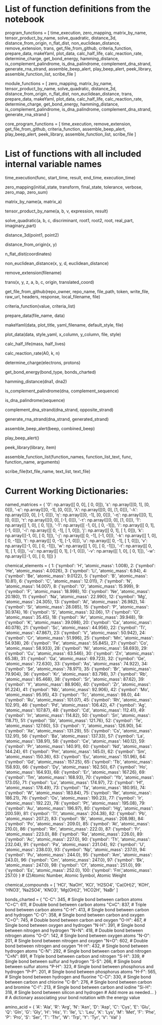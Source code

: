 # List of function definitions from the notebook
program_functions = [
    time_execution, zero_mapping, matrix_by_name, tensor_product_by_name, 
    solve_quadratic, distance_3d, distance_from_origin, n_flat_dist, 
    non_euclidean_distance, remove_extension, trans, get_file_from_github, 
    criteria_function, prepare_data, makeYaml, plot_data, calc_half_life, 
    calc_reaction_rate, determine_charge, get_bond_energy, hamming_distance, 
    is_complement_palindrome, is_dna_palindrome, complement_dna_strand, 
    generate_rna_strand, assemble_beep_alert, play_beep_alert, peek_library, 
    assemble_function_list, scribe_file
]

module_functions = [
    zero_mapping, matrix_by_name, tensor_product_by_name, 
    solve_quadratic, distance_3d, distance_from_origin, n_flat_dist, 
    non_euclidean_distance, trans, 
    prepare_data, makeYaml, plot_data, calc_half_life, 
    calc_reaction_rate, determine_charge, get_bond_energy, hamming_distance, 
    is_complement_palindrome, is_dna_palindrome, complement_dna_strand, 
    generate_rna_strand
]

core_program_functions = [
    time_execution, remove_extension, get_file_from_github, 
    criteria_function, assemble_beep_alert, play_beep_alert, peek_library, 
    assemble_function_list, scribe_file
]
# List of functions with all included internal variable names
time_execution(func, start_time, result, end_time, execution_time)

zero_mapping(initial_state, transform, final_state, tolerance, verbose, zero_map, zero_sum)

matrix_by_name(a, matrix_a)

tensor_product_by_name(a, b, v, expression, result)

solve_quadratic(a, b, c, discriminant, root1, root2, root, real_part, imaginary_part)

distance_3d(point1, point2)

distance_from_origin(x, y)

n_flat_dist(coordinates)

non_euclidean_distance(x, y, d, euclidean_distance)

remove_extension(filename)

trans(x, y, z, a, b, c, origin, translated_coord)

get_file_from_github(repo_owner, repo_name, file_path, token, write_file, raw_url, headers, response, local_filename, file)

criteria_function(value, criteria_list)

prepare_data(file_name, data)

makeYaml(data, plot_title, yaml_filename, default_style, file)

plot_data(data, style_yaml, x_column, y_column, file, style)

calc_half_life(mass, half_lives)

calc_reaction_rate(A0, k, n)

determine_charge(electrons, protons)

get_bond_energy(bond_type, bonds_charted)

hamming_distance(dna1, dna2)

is_complement_palindrome(dna, complement_sequence)

is_dna_palindrome(sequence)

complement_dna_strand(dna_strand, opposite_strand)

generate_rna_strand(dna_strand, generated_strand)

assemble_beep_alert(beep, combined_beep)

play_beep_alert()

peek_library(library, item)

assemble_function_list(function_names, function_list_text, func, function_name, arguments)

scribe_file(txt_file_name, text_list, text_file)

# Current Working Dictionaries:

named_matrices = {
        '0': np.array([[ 0,  0], [ 0,  0]]),
        'ε': np.array([[0, 1], [0, 0]]),
        '-ε': np.array([[0, -1], [0, 0]]),
        'λ': np.array([[0, 0], [1, 0]]),
        '-λ': np.array([[0, 0], [-1, 0]]),
        'η': np.array([[0, -1], [0, 0]]),
        '-η': np.array([[0, 1], [0, 0]]),
        'τ': np.array([[0, 0], [-1, 0]]),
        '-τ': np.array([[0, 0], [1, 0]]),
        '1': np.array([[ 1,  0], [ 0,  1]]),
        '-1': np.array([[ -1,  0], [ 0,  -1]]),
        'i': np.array([[ 0,  1], [-1,  0]]),
        '-i': np.array([[ 0, -1], [ 1,  0]]),
        'j': np.array([[ 0,  1], [ 1,  0]]),
        'k': np.array([[-1,  0], [ 0,  1]]),
        '-j': np.array([[ 0, -1], [-1,  0]]),
        '-k': np.array([[ 1,  0], [ 0, -1]]),
        't': np.array([[ 0, -1], [-1,  0]]),
        'u': np.array([[ 0, -1], [ 1,  0]]),
        'v': np.array([[-1,  0], [ 0, -1]]),
        'w': np.array([[ 1,  0], [ 0, -1]]),
        '-t': np.array([[ 0,  1], [ 1,  0]]),
        '-u': np.array([[ 0,  1], [-1,  0]]),
        '-v': np.array([[ 1,  0], [ 0,  1]]),
        '-w': np.array([[-1,  0], [ 0,  1]])
    }

chemical_elements = {
    1:  {'symbol': 'H', 'atomic_mass': 1.008},
    2:  {'symbol': 'He', 'atomic_mass': 4.0026},
    3:  {'symbol': 'Li', 'atomic_mass': 6.94},
    4:  {'symbol': 'Be', 'atomic_mass': 9.0122},
    5:  {'symbol': 'B', 'atomic_mass': 10.81},
    6:  {'symbol': 'C', 'atomic_mass': 12.011},
    7:  {'symbol': 'N', 'atomic_mass': 14.007},
    8:  {'symbol': 'O', 'atomic_mass': 15.999},
    9:  {'symbol': 'F', 'atomic_mass': 18.998},
    10: {'symbol': 'Ne', 'atomic_mass': 20.180},
    11: {'symbol': 'Na', 'atomic_mass': 22.990},
    12: {'symbol': 'Mg', 'atomic_mass': 24.305},
    13: {'symbol': 'Al', 'atomic_mass': 26.982},
    14: {'symbol': 'Si', 'atomic_mass': 28.085},
    15: {'symbol':  'P', 'atomic_mass': 30.974},
    16: {'symbol':  'S', 'atomic_mass': 32.06},
    17: {'symbol': 'Cl', 'atomic_mass': 35.45},
    18: {'symbol': 'Ar', 'atomic_mass': 39.948},
    19: {'symbol':  'K', 'atomic_mass': 39.098},
    20: {'symbol': 'Ca', 'atomic_mass': 40.078},
    21: {'symbol': 'Sc', 'atomic_mass': 44.956},
    22: {'symbol': 'Ti', 'atomic_mass': 47.867},
    23: {'symbol':  'V', 'atomic_mass': 50.942},
    24: {'symbol': 'Cr', 'atomic_mass': 51.996},
    25: {'symbol': 'Mn', 'atomic_mass': 54.938},
    26: {'symbol': 'Fe', 'atomic_mass': 55.845},
    27: {'symbol': 'Co', 'atomic_mass': 58.933},
    28: {'symbol': 'Ni', 'atomic_mass': 58.693},
    29: {'symbol': 'Cu', 'atomic_mass': 63.546},
    30: {'symbol': 'Zn', 'atomic_mass': 65.38},
    31: {'symbol': 'Ga', 'atomic_mass': 69.723},
    32: {'symbol': 'Ge', 'atomic_mass': 72.630},
    33: {'symbol': 'As', 'atomic_mass': 74.922},
    34: {'symbol': 'Se', 'atomic_mass': 78.971},
    35: {'symbol': 'Br', 'atomic_mass': 79.904},
    36: {'symbol': 'Kr', 'atomic_mass': 83.798},
    37: {'symbol': 'Rb', 'atomic_mass': 85.468},
    38: {'symbol': 'Sr', 'atomic_mass': 87.62},
    39: {'symbol':  'Y', 'atomic_mass': 88.906},
    40: {'symbol': 'Zr', 'atomic_mass': 91.224},
    41: {'symbol': 'Nb', 'atomic_mass': 92.906},
    42: {'symbol': 'Mo', 'atomic_mass': 95.95},
    43: {'symbol': 'Tc', 'atomic_mass': 98.0},
    44: {'symbol': 'Ru', 'atomic_mass': 101.07},
    45: {'symbol': 'Rh', 'atomic_mass': 102.91},
    46: {'symbol': 'Pd', 'atomic_mass': 106.42},
    47: {'symbol': 'Ag', 'atomic_mass': 107.87},
    48: {'symbol': 'Cd', 'atomic_mass': 112.41},
    49: {'symbol': 'In', 'atomic_mass': 114.82},
    50: {'symbol': 'Sn', 'atomic_mass': 118.71},
    51: {'symbol': 'Sb', 'atomic_mass': 121.76},
    52: {'symbol': 'Te', 'atomic_mass': 127.60},
    53: {'symbol':  'I', 'atomic_mass': 126.90},
    54: {'symbol': 'Xe', 'atomic_mass': 131.29},
    55: {'symbol': 'Cs', 'atomic_mass': 132.91},
    56: {'symbol': 'Ba', 'atomic_mass': 137.33},
    57: {'symbol': 'La', 'atomic_mass': 138.91},
    58: {'symbol': 'Ce', 'atomic_mass': 140.12},
    59: {'symbol': 'Pr', 'atomic_mass': 140.91},
    60: {'symbol': 'Nd', 'atomic_mass': 144.24},
    61: {'symbol': 'Pm', 'atomic_mass': 145.0},
    62: {'symbol': 'Sm', 'atomic_mass': 150.36},
    63: {'symbol': 'Eu', 'atomic_mass': 151.96},
    64: {'symbol': 'Gd', 'atomic_mass': 157.25},
    65: {'symbol': 'Tb', 'atomic_mass': 158.93},
    66: {'symbol': 'Dy', 'atomic_mass': 162.50},
    67: {'symbol': 'Ho', 'atomic_mass': 164.93},
    68: {'symbol': 'Er', 'atomic_mass': 167.26},
    69: {'symbol': 'Tm', 'atomic_mass': 168.93},
    70: {'symbol': 'Yb', 'atomic_mass': 173.05},
    71: {'symbol': 'Lu', 'atomic_mass': 174.97},
    72: {'symbol': 'Hf', 'atomic_mass': 178.49},
    73: {'symbol': 'Ta', 'atomic_mass': 180.95},
    74: {'symbol':  'W', 'atomic_mass': 183.84},
    75: {'symbol': 'Re', 'atomic_mass': 186.21},
    76: {'symbol': 'Os', 'atomic_mass': 190.23},
    77: {'symbol': 'Ir', 'atomic_mass': 192.22},
    78: {'symbol': 'Pt', 'atomic_mass': 195.08},
    79: {'symbol': 'Au', 'atomic_mass': 196.97},
    80: {'symbol': 'Hg', 'atomic_mass': 200.59},
    81: {'symbol': 'Tl', 'atomic_mass': 204.38},
    82: {'symbol': 'Pb', 'atomic_mass': 207.2},
    83: {'symbol': 'Bi', 'atomic_mass': 208.98},
    84: {'symbol': 'Po', 'atomic_mass': 209.0},
    85: {'symbol': 'At', 'atomic_mass': 210.0},
    86: {'symbol': 'Rn', 'atomic_mass': 222.0},
    87: {'symbol': 'Fr', 'atomic_mass': 223.0},
    88: {'symbol': 'Ra', 'atomic_mass': 226.0},
    89: {'symbol': 'Ac', 'atomic_mass': 227.0},
    90: {'symbol': 'Th', 'atomic_mass': 232.04},
    91: {'symbol': 'Pa', 'atomic_mass': 231.04},
    92: {'symbol':  'U', 'atomic_mass': 238.03},
    93: {'symbol': 'Np', 'atomic_mass': 237.0},
    94: {'symbol': 'Pu', 'atomic_mass': 244.0},
    95: {'symbol': 'Am', 'atomic_mass': 243.0},
    96: {'symbol': 'Cm', 'atomic_mass': 247.0},
    97: {'symbol': 'Bk', 'atomic_mass': 247.0},
    98: {'symbol': 'Cf', 'atomic_mass': 251.0},
    99: {'symbol': 'Es', 'atomic_mass': 252.0},
    100: {'symbol': 'Fm','atomic_mass': 257.0}
    }                                                                               # (Z)Atomic Number, Atomic Symbol, Atomic Weight

chemical_compounds = [
             'HCl',
             'NaOH',
             'KCl',
             'H2SO4',
             'Ca(OH)2',
             'KOH',
             'HNO3',
             'Na2SO4',
             'KNO3',
             'Mg(OH)2',
             'HCO2H',
             'NaBr'
              ]

bonds_charted = {
    "C-C": 345,      # Single bond between carbon atoms
    "C=C": 611,      # Double bond between carbon atoms
    "C≡C": 837,      # Triple bond between carbon atoms
    "C-H": 413,      # Single bond between carbon and hydrogen
    "C-O": 358,      # Single bond between carbon and oxygen
    "C=O": 745,      # Double bond between carbon and oxygen
    "O-H": 467,      # Single bond between oxygen and hydrogen
    "N-H": 391,      # Single bond between nitrogen and hydrogen
    "N=N": 418,      # Double bond between nitrogen atoms
    "O-O": 142,      # Single bond between oxygen atoms
    "N-O": 201,      # Single bond between nitrogen and oxygen
    "N=O": 602,      # Double bond between nitrogen and oxygen
    "H-H": 432,      # Single bond between hydrogen atoms
    "C-N": 292,      # Single bond between carbon and nitrogen
    "C≡N": 891,      # Triple bond between carbon and nitrogen
    "S-H": 339,      # Single bond between sulfur and hydrogen
    "S-S": 266,      # Single bond between sulfur atoms
    "P-H": 323,      # Single bond between phosphorus and hydrogen
    "P-P": 201,      # Single bond between phosphorus atoms
    "H-F": 565,      # Single bond between hydrogen and fluorine
    "C-Cl": 330,     # Single bond between carbon and chlorine
    "C-Br": 276,     # Single bond between carbon and bromine
    "C-I": 213,      # Single bond between carbon and iodine
    "Si-H": 318,     # Single bond between silicon and hydrogen
    # Add more as needed...
      }
                                                                           # A dictionary associating your bond notation with the energy value

amino_acid = {
    'A': 'Ala',
    'R': 'Arg',
    'N': 'Asn',
    'D': 'Asp',
    'C': 'Cys',
    'E': 'Glu',
    'Q': 'Gln',
    'G': 'Gly',
    'H': 'His',
    'I': 'Ile',
    'L': 'Leu',
    'K': 'Lys',
    'M': 'Met',
    'F': 'Phe',
    'P': 'Pro',
    'S': 'Ser',
    'T': 'Thr',
    'W': 'Trp',
    'Y': 'Tyr',
    'V': 'Val'
  }
